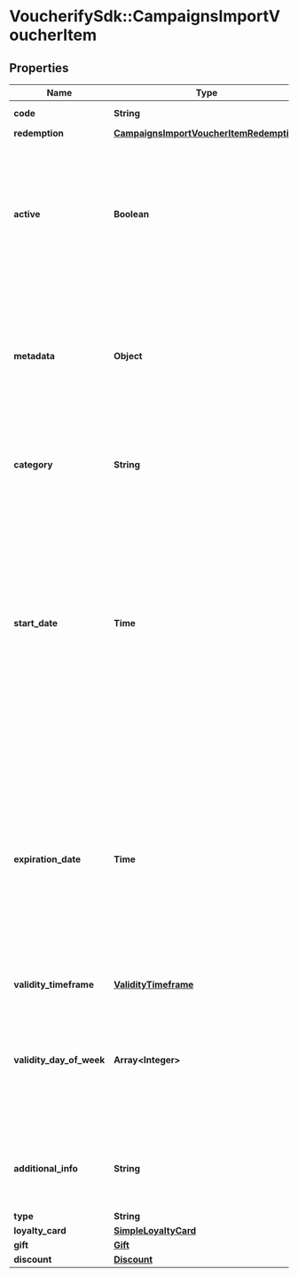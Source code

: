 # VoucherifySdk::CampaignsImportVoucherItem

## Properties

| Name | Type | Description | Notes |
| ---- | ---- | ----------- | ----- |
| **code** | **String** | Value representing the imported code. | [optional] |
| **redemption** | [**CampaignsImportVoucherItemRedemption**](CampaignsImportVoucherItemRedemption.md) |  | [optional] |
| **active** | **Boolean** | A flag to toggle the voucher on or off. You can disable a voucher even though it&#39;s within the active period defined by the &#x60;start_date&#x60; and &#x60;expiration_date&#x60;.    - &#x60;true&#x60; indicates an *active* voucher - &#x60;false&#x60; indicates an *inactive* voucher | [optional] |
| **metadata** | **Object** | The metadata object stores all custom attributes assigned to the code. A set of key/value pairs that you can attach to a voucher object. It can be useful for storing additional information about the voucher in a structured format. | [optional] |
| **category** | **String** | Tag defining the category that this voucher belongs to. Useful when listing vouchers using the [List Vouchers](ref:list-vouchers) endpoint. | [optional] |
| **start_date** | **Time** | Activation timestamp presented in the ISO 8601 format. Voucher is *inactive before* this date. Start date defines when the code starts to be active. Allowed date formats are: - YYYY-MM-DD - YYYY-MM-DDTHH - YYYY-MM-DDTHH:mm - YYYY-MM-DDTHH:mm:ss - YYYY-MM-DDTHH:mm:ssZ - YYYY-MM-DDTHH:mm:ss.SSSZ | [optional] |
| **expiration_date** | **Time** | Expiration date defines when the code expires. Expiration timestamp is presented in the ISO 8601 format.  Voucher is *inactive after* this date. Allowed date formats are: - YYYY-MM-DD - YYYY-MM-DDTHH - YYYY-MM-DDTHH:mm - YYYY-MM-DDTHH:mm:ss - YYYY-MM-DDTHH:mm:ssZ - YYYY-MM-DDTHH:mm:ss.SSSZ | [optional] |
| **validity_timeframe** | [**ValidityTimeframe**](ValidityTimeframe.md) |  | [optional] |
| **validity_day_of_week** | **Array&lt;Integer&gt;** | Integer array corresponding to the particular days of the week in which the voucher is valid.  - &#x60;0&#x60; Sunday - &#x60;1&#x60; Monday - &#x60;2&#x60; Tuesday - &#x60;3&#x60; Wednesday - &#x60;4&#x60; Thursday - &#x60;5&#x60; Friday - &#x60;6&#x60; Saturday | [optional] |
| **additional_info** | **String** | An optional field to keep any extra textual information about the code such as a code description and details. | [optional] |
| **type** | **String** |  | [optional] |
| **loyalty_card** | [**SimpleLoyaltyCard**](SimpleLoyaltyCard.md) |  | [optional] |
| **gift** | [**Gift**](Gift.md) |  | [optional] |
| **discount** | [**Discount**](Discount.md) |  | [optional] |


